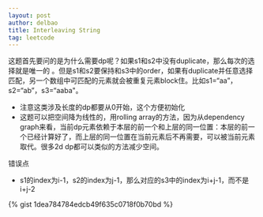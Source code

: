 ```yaml
---
layout: post
author: delbao
title: Interleaving String
tag: leetcode
---
```


这题首先要问的是为什么需要dp呢？如果s1和s2中没有duplicate，那么每次的选择就是唯一的 。但是s1和s2要保持和s3中的order，如果有duplicate并任意选择匹配，另一个数组中可匹配的元素就会被重复元素block住。比如s1=“aa”，s2=“ab”，s3=“aaba"。
 
- 注意这类涉及长度的dp都要从0开始，这个方便初始化
- 这题可以把空间降为线性的，用rolling array的方法，因为从dependency graph来看，当前dp元素依赖于本层的前一个和上层的同一位置：本层的前一个已经计算好了，而上层的同一位置在当前元素后不再需要，可以被当前元素取代。很多2d dp都可以类似的方法减少空间。
 
错误点
 
- s1的index为i-1，s2的index为j-1，那么对应的s3中的index为i+j-1，而不是i+j-2

{% gist 1dea784784edcb49f635c0718f0b70bd %}
